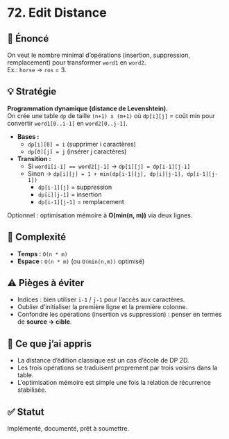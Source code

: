 # 72. Edit Distance

## 📝 Énoncé

On veut le nombre minimal d’opérations (insertion, suppression, remplacement) pour transformer `word1` en `word2`.  
Ex.: `horse` → `ros` = 3.

## 💡 Stratégie

**Programmation dynamique (distance de Levenshtein).**  
On crée une table `dp` de taille `(n+1) x (m+1)` où `dp[i][j]` = coût min pour convertir `word1[0..i-1]` en `word2[0..j-1]`.

- **Bases :**
  - `dp[i][0] = i` (supprimer i caractères)
  - `dp[0][j] = j` (insérer j caractères)
- **Transition :**
  - Si `word1[i-1] == word2[j-1]` → `dp[i][j] = dp[i-1][j-1]`
  - Sinon → `dp[i][j] = 1 + min(dp[i-1][j], dp[i][j-1], dp[i-1][j-1])`
    - `dp[i-1][j]` = suppression
    - `dp[i][j-1]` = insertion
    - `dp[i-1][j-1]` = remplacement

Optionnel : optimisation mémoire à **O(min(n, m))** via deux lignes.

## 🧠 Complexité

- **Temps :** `O(n * m)`
- **Espace :** `O(n * m)` (ou `O(min(n,m))` optimisé)

## ⚠️ Pièges à éviter

- Indices : bien utiliser `i-1` / `j-1` pour l’accès aux caractères.
- Oublier d’initialiser la première ligne et la première colonne.
- Confondre les opérations (insertion vs suppression) : penser en termes de **source → cible**.

## 💬 Ce que j’ai appris

- La distance d’édition classique est un cas d’école de DP 2D.
- Les trois opérations se traduisent proprement par trois voisins dans la table.
- L’optimisation mémoire est simple une fois la relation de récurrence stabilisée.

## ✅ Statut

Implémenté, documenté, prêt à soumettre.
